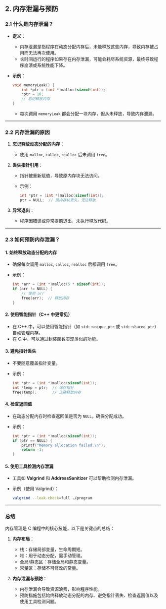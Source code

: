 ## **2. 内存泄漏与预防**

### **2.1 什么是内存泄漏？**

- **定义**：
  - 内存泄漏是指程序在动态分配内存后，未能释放这些内存，导致内存被占用而无法再次使用。
  - 长时间运行的程序如果存在内存泄漏，可能会耗尽系统资源，最终导致程序崩溃或系统性能下降。
- **示例**：

  ```c
  void memoryLeak() {
      int *ptr = (int *)malloc(sizeof(int));
      *ptr = 10;
      // 忘记释放内存
  }
  ```

  - 每次调用 `memoryLeak` 都会分配一块内存，但从未释放，导致内存泄漏。

---

### **2.2 内存泄漏的原因**

1. **忘记释放动态分配的内存**：
   - 使用 `malloc`, `calloc`, `realloc` 后未调用 `free`。
2. **丢失指针引用**：
   - 指针被重新赋值，导致原内存块无法访问。
   - 示例：

     ```c
     int *ptr = (int *)malloc(sizeof(int));
     ptr = NULL;  // 原内存块丢失，无法释放
     ```

3. **异常退出**：
   - 程序因错误或异常提前退出，未执行释放代码。

---

### **2.3 如何预防内存泄漏？**

#### **1. 始终释放动态分配的内存**

- 确保每次调用 `malloc`, `calloc`, `realloc` 后都调用 `free`。
- 示例：

  ```c
  int *arr = (int *)malloc(5 * sizeof(int));
  if (arr != NULL) {
      // 使用 arr
      free(arr);  // 释放内存
  }
  ```

#### **2. 使用智能指针（C++ 中更常见）**

- 在 C++ 中，可以使用智能指针（如 `std::unique_ptr` 或 `std::shared_ptr`）自动管理内存。
- 在 C 中，可以通过封装函数实现类似的功能。

#### **3. 避免指针丢失**

- 不要随意覆盖指针变量。
- 示例：

  ```c
  int *ptr = (int *)malloc(sizeof(int));
  int *temp = ptr;  // 保存指针
  free(temp);       // 正确释放内存
  ```

#### **4. 检查返回值**

- 在动态分配内存时检查返回值是否为 `NULL`，确保分配成功。
- 示例：

  ```c
  int *ptr = (int *)malloc(sizeof(int));
  if (ptr == NULL) {
      printf("Memory allocation failed.\n");
      return -1;
  }
  ```

#### **5. 使用工具检测内存泄漏**

- 工具如 **Valgrind** 和 **AddressSanitizer** 可以帮助检测内存泄漏。
- 示例（使用 Valgrind）：

  ```bash
  valgrind --leak-check=full ./program
  ```

---

### **总结**

内存管理是 C 编程中的核心技能，以下是关键点的总结：

1. **内存布局**：
   - 栈：存储局部变量，生命周期短。
   - 堆：用于动态分配，需手动管理。
   - 全局/静态区：存储全局和静态变量。
   - 常量区：存储不可修改的常量。

2. **内存泄漏与预防**：
   - 内存泄漏会导致资源浪费，影响程序性能。
   - 预防措施包括始终释放动态分配的内存、避免指针丢失、检查返回值以及使用工具检测问题。